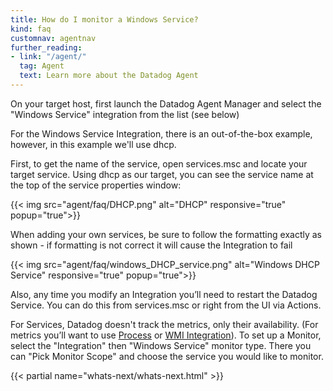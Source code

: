 ```yaml
---
title: How do I monitor a Windows Service?
kind: faq
customnav: agentnav
further_reading:
- link: "/agent/"
  tag: Agent
  text: Learn more about the Datadog Agent
---
```


On your target host, first launch the Datadog Agent Manager and select the "Windows Service" integration from the list (see below)

For the Windows Service Integration, there is an out-of-the-box example, however, in this example we'll use dhcp.

First, to get the name of the service, open services.msc and locate your target service. Using dhcp as our target, you can see the service name at the top of the service properties window:

{{< img src="agent/faq/DHCP.png" alt="DHCP" responsive="true" popup="true">}}

When adding your own services, be sure to follow the formatting exactly as shown - if formatting is not correct it will cause the Integration to fail

{{< img src="agent/faq/windows_DHCP_service.png" alt="Windows DHCP Service" responsive="true" popup="true">}}

Also, any time you modify an Integration you’ll need to restart the Datadog Service. You can do this from services.msc or right from the UI via Actions.

For Services, Datadog doesn't track the metrics, only their availability. (For metrics you’ll want to use [Process](/agent/faq/how-do-i-monitor-windows-processes/) or [WMI Integration](/integrations/wmi)). To set up a Monitor, select the "Integration" then "Windows Service" monitor type. There you can "Pick Monitor Scope" and choose the service you would like to monitor.

{{< partial name="whats-next/whats-next.html" >}}